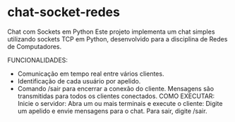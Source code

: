 # chat-socket-redes

Chat com Sockets em Python
Este projeto implementa um chat simples utilizando sockets TCP em Python, desenvolvido para a disciplina de Redes de Computadores.

FUNCIONALIDADES:
  - Comunicação em tempo real entre vários clientes.
  - Identificação de cada usuário por apelido.
  - Comando /sair para encerrar a conexão do cliente.
Mensagens são transmitidas para todos os clientes conectados.
COMO EXECUTAR:
  Inicie o servidor:
    Abra um ou mais terminais e execute o cliente:
      Digite um apelido e envie mensagens para o chat.
Para sair, digite /sair.
